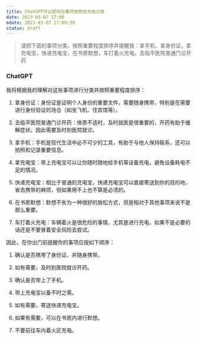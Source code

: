 ```yaml
---
title: ChatGPT可以把待办事项按照优先级分类
date: 2023-03-07 17:08
mdate: 2023-03-07 17:09:39
status: draft
---
```

> 请把下面的事项分类，按照重要程度排序并提醒我：拿手机，拿身份证，拿充电宝，快递充电宝，在书房默想，车打着火充电，去临平医院普通门诊开药

### ChatGPT

我将根据我的理解对这些事项进行分类并按照重要程度排序：

1. 拿身份证：身份证是证明个人身份的重要文件，需要随身携带，特别是在需要进行身份验证的场合（如坐飞机、住宾馆等）。

2. 去临平医院普通门诊开药：体质不适时，及时就医是很重要的，开药有助于缓解症状。因此需要及时到医院就诊。

3. 拿手机：手机是现代生活中必不可少的工具，有助于与他人保持联系，还可以拍照和记录重要信息。

4. 拿充电宝：带上充电宝可以让你随时随地给手机等设备充电，避免设备耗电不足的情况。

5. 快递充电宝：相比于普通的充电宝，快递充电宝可以直接寄送到你的目的地，省去携带的麻烦，但如果用不上也不算是必须的。

6. 在书房默想：默想不失为一种很好的放松方式，但是相对于其他事项来说不是那么重要。

7. 车打着火充电：车辆着火是很危险的事情，尤其是进行充电，如果不是必要的话还是不要冒着安全风险去尝试。

因此，在你出门前提醒你的事项应按如下顺序：

1. 确认是否携带了身份证，并随身携带。

2. 如有需要，及时到医院就诊开药。

3. 确认是否带上了手机。

4. 带上充电宝以备不时之需。

5. 如有需要，寄送快递充电宝。

6. 如果有需要，可以在书房内进行默想。

7. 不要前往车内着火区充电。
